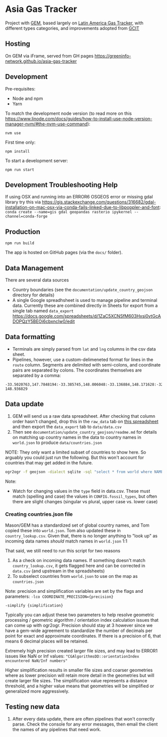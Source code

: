 # Asia Gas Tracker

Project with [GEM](globalenergymonitor.org), based largely on [Latin America Gas Tracker](https://greeninfo-network.github.io/latin-america-gas-tracker), with different types categories, and improvements adopted from [GCIT](https://greeninfo-network.github.io/global-coal-infrastructure-tracker/)

## Hosting

On GEM via iFrame, served from GH pages
https://greeninfo-network.github.io/asia-gas-tracker


## Development

Pre-requisites: 
* Node and npm
* Yarn

To match the development node version (to read more on this https://www.linode.com/docs/guides/how-to-install-use-node-version-manager-nvm/#the-nvm-use-command):
```
nvm use
```

First time only:
```
npm install
```

To start a development server:
```
npm run start
```
## Development Troubleshooting Help 
If using OSX and running into an ERROR6 OSGEOS error or missing gdal library try this via https://gis.stackexchange.com/questions/316682/gdal-installation-on-mac-osx-via-conda-fails-linked-due-to-libpoppler-and-font: 
```conda create --name=gis gdal geopandas rasterio ipykernel --channel=conda-forge```


## Production
```
npm run build
```

The app is hosted on GitHub pages (via the `docs/` folder).

## Data Management

There are several data sources
* Country boundaries (see the `documentation/update_country_geojson` directory for details)
* A single Google spreadhsheet is used to manage pipeline and terminal data. Currently these are combined directly in Sheets for export from a single tab named `data_export`
https://docs.google.com/spreadsheets/d/1ZaC5XCNSfM603Hxsi0vtGcADOPQzY5BEOi6cbxnclw0/edit


## Data formatting

* Terminals are simply parsed from `lat` and `lng` columns in the csv data sheet.
* Pipelines, however, use a custom-delimeneted format for lines in the `route` column. Segments are delimited with semi-colons, and coordinate pairs are separated by colons. The coordinates themselves are separated by a comma:   
```
-33.5020763,147.7848194:-33.385745,148.006048:-33.136884,148.171628:-32.2378573,148.2389384:-32.2241903,148.6155634:-32.548010, 148.936829
```

## Data update

1. GEM will send us a raw data spreadsheet. After checking that column order hasn't changed, drop this in the `raw_data` tab on [this spreadsheet](https://docs.google.com/spreadsheets/d/1ZaC5XCNSfM603Hxsi0vtGcADOPQzY5BEOi6cbxnclw0/edit) and then export the `data_export` tab to `data/data.csv`
2. Then see `documentation/update_country_geojson/readme.md` for details on matching up country names in the data to country names in `world.json` to produce `data/countries.json`

NOTE: They only want a limited subset of countries to show here. So arguably you could just run the following. But this won't account for countries that may get added in the future.
```bash
ogr2ogr -f geojson -dialect sqlite -sql "select * from world where NAME in ('Bangladesh', 'Brunei', 'Cambodia', 'China', 'Hong Kong', 'India', 'Indonesia', 'Japan', 'Malaysia', 'Mongolia', 'Myanmar', 'Nepal', 'North Korea', 'Pakistan', 'Philippines', 'Singapore', 'South Korea', 'Sri Lanka', 'Taiwan', 'Thailand', 'Timor-Leste', 'Vietnam')" countries.json world.json -lco COORDINATE_PRECISION=3 -simplify 0.009
```

Note:
- Watch for changing values in the `type` field in data.csv. These must match (spelling and case) the values in `CONFIG.fossil_types`, but often there are slight changes (singular vs plural, upper case vs. lower case)

### Creating countries.json file 

Mason/GEM has a standardized set of global country names, and Tom copied these into `world.json`. Tom also updated these in `country_lookup.csv`. Given that, there is no longer anything to "look up" as incoming data names _should_ match names in `world.json` 1:1

That said, we still need to run this script for two reasons
1. As a check on incoming data names. If something doesn't match `country_lookup.csv`, it gets flagged here and can be corrected in `data.csv` (and upstream in the spreadsheets)
2. To subselect countries from `world.json` to use on the map as `countries.json`

Note: 
precision and simplification variables are set by the flags and parameters: 
```-lco COORDINATE_PRECISION={precision} ```

```-simplify {simplification}```

Typically you can adjust these two parameters to help resolve geometric processing / geometric algorithm / orientation index calculation issues that can come up with ogr2ogr. Precision should stay at 3 however since we have a gem-wide agreement to standardize the number of decimals per point for exact and approximate coordinates. If there is a precision of 6, that means 6 decimal places will be retained. 

Extremely high precision created larger file sizes, and may lead to ERROR1 issues like NaN or Inf values:
```"CGAlgorithmsDD::orientationIndex encountered NaN/Inf numbers"```

Higher simplification results in smaller file sizes and coarser geometries where as lower precision will retain more detail in the geometries but will create larger file sizes. The simplification value represents a distance threshold, and a higher value means that geometries will be simplified or generalized more aggressively.



## Testing new data

1. After every data update, there are often pipelines that won't correctly parse. Check the console for any error messages, then email the client the names of any pipelines that need work. 
